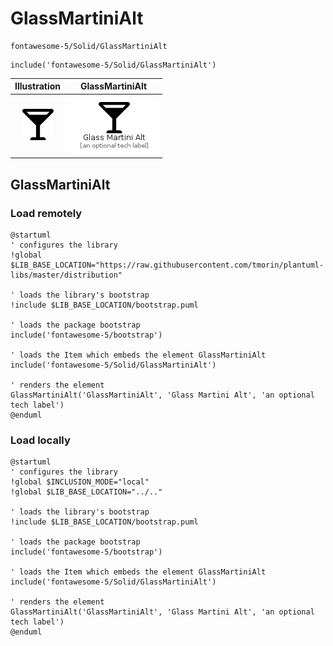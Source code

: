 # GlassMartiniAlt


```text
fontawesome-5/Solid/GlassMartiniAlt
```

```text
include('fontawesome-5/Solid/GlassMartiniAlt')
```



| Illustration | GlassMartiniAlt |
| :---: | :---: |
| ![illustration for Illustration](../../fontawesome-5/Solid/GlassMartiniAlt.png) | ![illustration for GlassMartiniAlt](../../fontawesome-5/Solid/GlassMartiniAlt.Local.png) |




## GlassMartiniAlt

### Load remotely
```plantuml
@startuml
' configures the library
!global $LIB_BASE_LOCATION="https://raw.githubusercontent.com/tmorin/plantuml-libs/master/distribution"

' loads the library's bootstrap
!include $LIB_BASE_LOCATION/bootstrap.puml

' loads the package bootstrap
include('fontawesome-5/bootstrap')

' loads the Item which embeds the element GlassMartiniAlt
include('fontawesome-5/Solid/GlassMartiniAlt')

' renders the element
GlassMartiniAlt('GlassMartiniAlt', 'Glass Martini Alt', 'an optional tech label')
@enduml
```

### Load locally
```plantuml
@startuml
' configures the library
!global $INCLUSION_MODE="local"
!global $LIB_BASE_LOCATION="../.."

' loads the library's bootstrap
!include $LIB_BASE_LOCATION/bootstrap.puml

' loads the package bootstrap
include('fontawesome-5/bootstrap')

' loads the Item which embeds the element GlassMartiniAlt
include('fontawesome-5/Solid/GlassMartiniAlt')

' renders the element
GlassMartiniAlt('GlassMartiniAlt', 'Glass Martini Alt', 'an optional tech label')
@enduml
```

